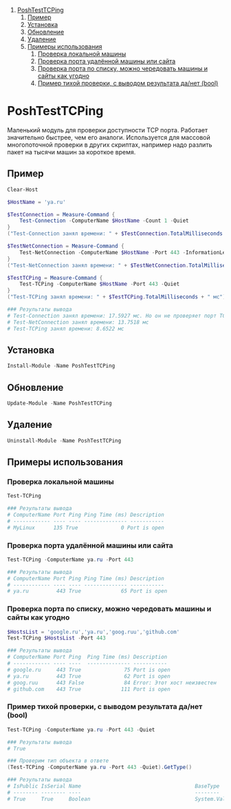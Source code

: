 1. [PoshTestTCPing](#poshtesttcping)
   1. [Пример](#пример)
   2. [Установка](#установка)
   3. [Обновление](#обновление)
   4. [Удаление](#удаление)
   5. [Примеры использования](#примеры-использования)
      1. [Проверка локальной машины](#проверка-локальной-машины)
      2. [Проверка порта удалённой машины или сайта](#проверка-порта-удалённой-машины-или-сайта)
      3. [Проверка порта по списку, можно чередовать машины и сайты как угодно](#проверка-порта-по-списку-можно-чередовать-машины-и-сайты-как-угодно)
      4. [Пример тихой проверки, с выводом результата да/нет (bool)](#пример-тихой-проверки-с-выводом-результата-данет-bool)

# PoshTestTCPing
Маленький модуль для проверки доступности TCP порта. Работает значительно быстрее, чем его аналоги. Используется для массовой многопоточной проверки в других скриптах, например надо разлить пакет на тысячи машин за короткое время.

## Пример
```powershell
Clear-Host

$HostName = 'ya.ru'

$TestConnection = Measure-Command {
    Test-Connection -ComputerName $HostName -Count 1 -Quiet
}
("Test-Connection занял времени: " + $TestConnection.TotalMilliseconds + " мс. Но он не проверяет порт TCP")

$TestNetConnection = Measure-Command {
    Test-NetConnection -ComputerName $HostName -Port 443 -InformationLevel Quiet
}
("Test-NetConnection занял времени: " + $TestNetConnection.TotalMilliseconds + " мс")

$TestTCPing = Measure-Command {
    Test-TCPing -ComputerName $HostName -Port 443 -Quiet
}
("Test-TCPing занял времени: " + $TestTCPing.TotalMilliseconds + " мс")

### Результаты вывода
# Test-Connection занял времени: 17.5927 мс. Но он не проверяет порт TCP
# Test-NetConnection занял времени: 13.7518 мс
# Test-TCPing занял времени: 8.6522 мс
```
## Установка
```powershell
Install-Module -Name PoshTestTCPing
```
## Обновление
```powershell
Update-Module -Name PoshTestTCPing
```
## Удаление
```powershell
Uninstall-Module -Name PoshTestTCPing
```

## Примеры использования

### Проверка локальной машины
```powershell
Test-TCPing

### Результаты вывода
# ComputerName Port Ping Ping Time (ms) Description
# ------------ ---- ---- -------------- -----------
# MyLinux      135 True              0 Port is open
```
### Проверка порта удалённой машины или сайта
```powershell
Test-TCPing -ComputerName ya.ru -Port 443

### Результаты вывода
# ComputerName Port Ping Ping Time (ms) Description
# ------------ ---- ---- -------------- -----------
# ya.ru         443 True             65 Port is open
```
### Проверка порта по списку, можно чередовать машины и сайты как угодно
```powershell
$HostsList = 'google.ru','ya.ru','goog.ruu','github.com'
Test-TCPing $HostsList -Port 443

### Результаты вывода
# ComputerName Port Ping  Ping Time (ms) Description
# ------------ ---- ----  -------------- -----------
# google.ru     443 True              75 Port is open
# ya.ru         443 True              62 Port is open
# goog.ruu      443 False             84 Error: Этот хост неизвестен
# github.com    443 True             111 Port is open
```
### Пример тихой проверки, с выводом результата да/нет (bool)
```powershell
Test-TCPing -ComputerName ya.ru -Port 443 -Quiet

### Результаты вывода
# True

### Проверим тип объекта в ответе
(Test-TCPing -ComputerName ya.ru -Port 443 -Quiet).GetType()

### Результаты вывода
# IsPublic IsSerial Name                                     BaseType
# -------- -------- ----                                     --------
# True     True     Boolean                                  System.ValueType
```